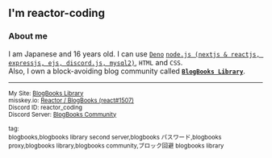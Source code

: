 ## I'm reactor-coding

### About me

I am Japanese and 16 years old. I can use [`Deno`](https://github.com/denoland/deno#readme) [`node.js (nextjs & reactjs, expressjs, ejs, discord.js, mysql2)`](https://github.com/nodejs/node#readme), `HTML` and `CSS`.   
Also, I own a block-avoiding blog community called [**`BlogBooks Library`**](https://blogbooks.net).

---

<sub>
My Site: <a rel="follow" href="https://blogbooks.net">BlogBooks Library</a><br>
misskey.io: <a rel="follow" href="https://misskey.io/@reactor_coding">Reactor / BlogBooks (react#1507)</a><br>
Discord ID: reactor_coding<br>
Discord Server: <a rel="follow" href="https://blogbooks.net/shortlinks/discord/bbs-community">BlogBooks Community</a><br>
</sub>   

<sub>tag:   
blogbooks,blogbooks library second server,blogbooks パスワード,blogbooks proxy,blogbooks library,blogbooks community,ブロック回避 blogbooks library
</sub>

